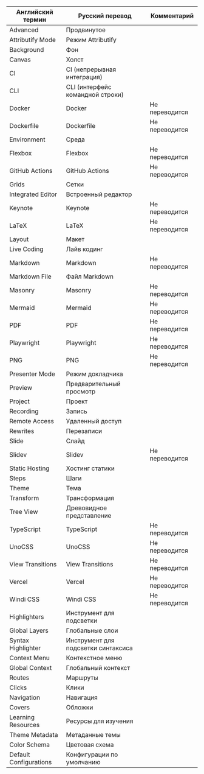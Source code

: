 | Английский термин | Русский перевод | Комментарий |
|-------------------|-----------------|-------------|
| Advanced | Продвинутое | |
| Attributify Mode | Режим Attributify | |
| Background | Фон | |
| Canvas | Холст | |
| CI | CI (непрерывная интеграция) | |
| CLI | CLI (интерфейс командной строки) | |
| Docker | Docker | Не переводится |
| Dockerfile | Dockerfile | Не переводится |
| Environment | Среда | |
| Flexbox | Flexbox | Не переводится |
| GitHub Actions | GitHub Actions | Не переводится |
| Grids | Сетки | |
| Integrated Editor | Встроенный редактор | |
| Keynote | Keynote | Не переводится |
| LaTeX | LaTeX | Не переводится |
| Layout | Макет | |
| Live Coding | Лайв кодинг | |
| Markdown | Markdown | Не переводится |
| Markdown File | Файл Markdown | |
| Masonry | Masonry | Не переводится |
| Mermaid | Mermaid | Не переводится |
| PDF | PDF | Не переводится |
| Playwright | Playwright | Не переводится |
| PNG | PNG | Не переводится |
| Presenter Mode | Режим докладчика | |
| Preview | Предварительный просмотр | |
| Project | Проект | |
| Recording | Запись | |
| Remote Access | Удаленный доступ | |
| Rewrites | Перезаписи | |
| Slide | Слайд | |
| Slidev | Slidev | Не переводится |
| Static Hosting | Хостинг статики | |
| Steps | Шаги | |
| Theme | Тема | |
| Transform | Трансформация | |
| Tree View | Древовидное представление | |
| TypeScript | TypeScript | Не переводится |
| UnoCSS | UnoCSS | Не переводится |
| View Transitions | View Transitions | Не переводится |
| Vercel | Vercel | Не переводится |
| Windi CSS | Windi CSS | Не переводится |
| Highlighters | Инструмент для подсветки | |
| Global Layers | Глобальные слои | |
| Syntax Highlighter | Инструмент для подсветки синтаксиса | |
| Context Menu | Контекстное меню | |
| Global Context | Глобальный контекст | |
| Routes | Маршруты | |
| Clicks | Клики | |
| Navigation | Навигация | |
| Covers | Обложки | |
| Learning Resources | Ресурсы для изучения | |
| Theme Metadata | Метаданные темы | |
| Color Schema | Цветовая схема | |
| Default Configurations | Конфигурации по умолчанию | |